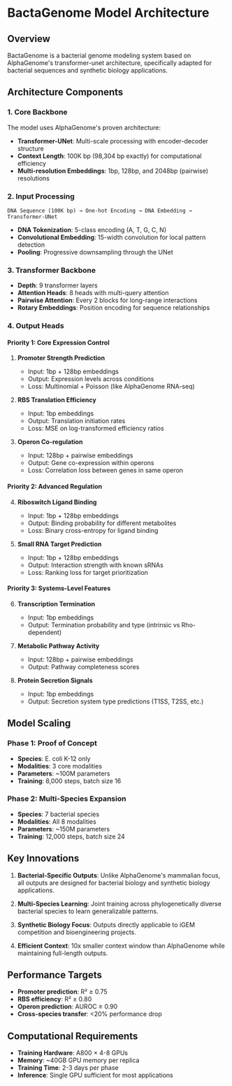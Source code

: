 # BactaGenome Model Architecture

## Overview

BactaGenome is a bacterial genome modeling system based on AlphaGenome's transformer-unet architecture, specifically adapted for bacterial sequences and synthetic biology applications.

## Architecture Components

### 1. Core Backbone

The model uses AlphaGenome's proven architecture:

- **Transformer-UNet**: Multi-scale processing with encoder-decoder structure
- **Context Length**: 100K bp (98,304 bp exactly) for computational efficiency
- **Multi-resolution Embeddings**: 1bp, 128bp, and 2048bp (pairwise) resolutions

### 2. Input Processing

```
DNA Sequence (100K bp) → One-hot Encoding → DNA Embedding → Transformer-UNet
```

- **DNA Tokenization**: 5-class encoding (A, T, G, C, N)
- **Convolutional Embedding**: 15-width convolution for local pattern detection
- **Pooling**: Progressive downsampling through the UNet

### 3. Transformer Backbone

- **Depth**: 9 transformer layers
- **Attention Heads**: 8 heads with multi-query attention
- **Pairwise Attention**: Every 2 blocks for long-range interactions
- **Rotary Embeddings**: Position encoding for sequence relationships

### 4. Output Heads

#### Priority 1: Core Expression Control
1. **Promoter Strength Prediction**
   - Input: 1bp + 128bp embeddings
   - Output: Expression levels across conditions
   - Loss: Multinomial + Poisson (like AlphaGenome RNA-seq)

2. **RBS Translation Efficiency**
   - Input: 1bp embeddings
   - Output: Translation initiation rates
   - Loss: MSE on log-transformed efficiency ratios

3. **Operon Co-regulation**
   - Input: 128bp + pairwise embeddings
   - Output: Gene co-expression within operons
   - Loss: Correlation loss between genes in same operon

#### Priority 2: Advanced Regulation
4. **Riboswitch Ligand Binding**
   - Input: 1bp + 128bp embeddings
   - Output: Binding probability for different metabolites
   - Loss: Binary cross-entropy for ligand binding

5. **Small RNA Target Prediction**
   - Input: 1bp + 128bp embeddings
   - Output: Interaction strength with known sRNAs
   - Loss: Ranking loss for target prioritization

#### Priority 3: Systems-Level Features
6. **Transcription Termination**
   - Input: 1bp embeddings
   - Output: Termination probability and type (intrinsic vs Rho-dependent)

7. **Metabolic Pathway Activity**
   - Input: 128bp + pairwise embeddings
   - Output: Pathway completeness scores

8. **Protein Secretion Signals**
   - Input: 1bp embeddings
   - Output: Secretion system type predictions (T1SS, T2SS, etc.)

## Model Scaling

### Phase 1: Proof of Concept
- **Species**: E. coli K-12 only
- **Modalities**: 3 core modalities
- **Parameters**: ~100M parameters
- **Training**: 8,000 steps, batch size 16

### Phase 2: Multi-Species Expansion
- **Species**: 7 bacterial species
- **Modalities**: All 8 modalities
- **Parameters**: ~150M parameters
- **Training**: 12,000 steps, batch size 24

## Key Innovations

1. **Bacterial-Specific Outputs**: Unlike AlphaGenome's mammalian focus, all outputs are designed for bacterial biology and synthetic biology applications.

2. **Multi-Species Learning**: Joint training across phylogenetically diverse bacterial species to learn generalizable patterns.

3. **Synthetic Biology Focus**: Outputs directly applicable to iGEM competition and bioengineering projects.

4. **Efficient Context**: 10x smaller context window than AlphaGenome while maintaining full-length outputs.

## Performance Targets

- **Promoter prediction**: R² ≥ 0.75
- **RBS efficiency**: R² ≥ 0.80
- **Operon prediction**: AUROC ≥ 0.90
- **Cross-species transfer**: <20% performance drop

## Computational Requirements

- **Training Hardware**: A800 × 4-8 GPUs
- **Memory**: ~40GB GPU memory per replica
- **Training Time**: 2-3 days per phase
- **Inference**: Single GPU sufficient for most applications